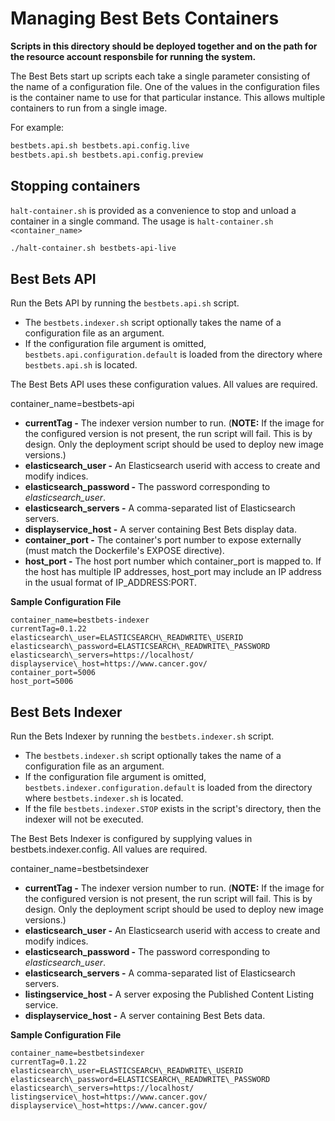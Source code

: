 # Managing Best Bets Containers

**Scripts in this directory should be deployed together and on the path for the resource account responsbile for running the system.**

The Best Bets start up scripts each take a single parameter consisting of the name of a configuration
file. One of the values in the configuration files is the container name to use for that particular
instance. This allows multiple containers to run from a single image.

For example:
```bash
bestbets.api.sh bestbets.api.config.live
bestbets.api.sh bestbets.api.config.preview
```

## Stopping containers

`halt-container.sh` is provided as a convenience to stop and unload a container in a single command.  The usage
is `halt-container.sh <container_name>`

```bash
./halt-container.sh bestbets-api-live
```

## Best Bets API

Run the Bets API by running the `bestbets.api.sh` script.
* The `bestbets.indexer.sh` script optionally takes the name of a configuration file as an argument.
* If the configuration file argument is omitted, `bestbets.api.configuration.default` is loaded from the
    directory where `bestbets.api.sh` is located.

The Best Bets API uses these configuration values.  All values are required.

container_name=bestbets-api
* **currentTag -** The indexer version number to run. (**NOTE:** If the image for the configured version is not present,
    the run script will fail. This is by design. Only the deployment script should be used to deploy new image versions.)
* **elasticsearch\_user -** An Elasticsearch userid with access to create and modify indices.
* **elasticsearch\_password -** The password corresponding to _elasticsearch\_user_.
* **elasticsearch\_servers -** A comma-separated list of Elasticsearch servers.
* **displayservice\_host -** A server containing Best Bets display data.
* **container\_port -** The container's port number to expose externally (must match the Dockerfile's EXPOSE directive).
* **host\_port -** The host port number which container\_port is mapped to. If the host has multiple IP addresses, host\_port
    may include an IP address in the usual format of IP\_ADDRESS:PORT.


**Sample Configuration File**
```
container_name=bestbets-indexer
currentTag=0.1.22
elasticsearch\_user=ELASTICSEARCH\_READWRITE\_USERID
elasticsearch\_password=ELASTICSEARCH\_READWRITE\_PASSWORD
elasticsearch\_servers=https://localhost/
displayservice\_host=https://www.cancer.gov/
container_port=5006
host_port=5006
```

## Best Bets Indexer

Run the Bets Indexer by running the `bestbets.indexer.sh` script.
* The `bestbets.indexer.sh` script optionally takes the name of a configuration file as an argument.
* If the configuration file argument is omitted, `bestbets.indexer.configuration.default` is loaded from the
    directory where `bestbets.indexer.sh` is located.
* If the file `bestbets.indexer.STOP` exists in the script's directory, then the indexer will not be executed.

The Best Bets Indexer is configured by supplying values in bestbets.indexer.config.  All values are required.

container_name=bestbetsindexer
* **currentTag -** The indexer version number to run. (**NOTE:** If the image for the configured version is not present,
    the run script will fail. This is by design. Only the deployment script should be used to deploy new image versions.)
* **elasticsearch\_user -** An Elasticsearch userid with access to create and modify indices.
* **elasticsearch\_password -** The password corresponding to _elasticsearch\_user_.
* **elasticsearch\_servers -** A comma-separated list of Elasticsearch servers.
* **listingservice\_host -** A server exposing the Published Content Listing service.
* **displayservice\_host -** A server containing Best Bets data.


**Sample Configuration File**
```
container_name=bestbetsindexer
currentTag=0.1.22
elasticsearch\_user=ELASTICSEARCH\_READWRITE\_USERID
elasticsearch\_password=ELASTICSEARCH\_READWRITE\_PASSWORD
elasticsearch\_servers=https://localhost/
listingservice\_host=https://www.cancer.gov/
displayservice\_host=https://www.cancer.gov/
```